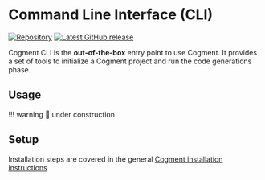 # Command Line Interface (CLI)

[![Repository](https://img.shields.io/badge/repository-cogment%2Fcogment--cli-%23ffb400?style=flat-square&logo=github)](https://github.com/cogment/cogment-cli) [![Latest GitHub release](https://img.shields.io/github/v/release/cogment/cogment-cli?label=release&sort=semver&style=flat-square)](https://github.com/cogment/cogment-cli/releases)

Cogment CLI is the **out-of-the-box** entry point to use Cogment. It provides a set of tools to initialize a Cogment project and run the code generations phase.

## Usage

<!-- prettier-ignore -->
!!! warning
    🚧 under construction

## Setup

Installation steps are covered in the general [Cogment installation instructions](../../introduction/installation.md)
